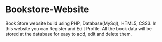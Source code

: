 # Bookstore-Website
Book Store website build using PHP, Database(MySql), HTML5, CSS3. In this website you can Register and Edit Profile. All the book data will be stored at the database for easy to add, edit and delete them.
